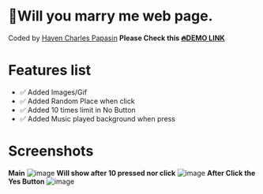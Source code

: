 # 💍Will you marry me web page.

Coded by [Haven Charles Papasin](https://www.facebook.com/xvennnnnn)
 **Please Check this [🔥DEMO LINK](https://ven-core.github.io/Willyoumarryme/)**

# Features list
- ✅ Added Images/Gif
- ✅ Added Random Place when click
- ✅ Added 10 times limit in No Button
- ✅ Added Music played background when press

# Screenshots
**Main**
![image](https://github.com/user-attachments/assets/25e4d520-7639-4ec5-be2d-b214a90b4ff9)
**Will show after 10 pressed nor click**
![image](https://github.com/user-attachments/assets/28e7e958-d44b-4be6-a07e-f42fcd0f792b)
**After Click the Yes Button**
![image](https://github.com/user-attachments/assets/0c4bce84-ab16-4418-91af-05b3c78d3bbc)

